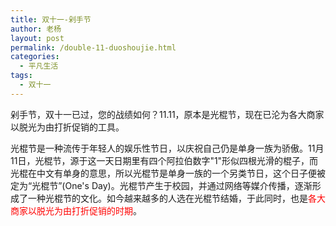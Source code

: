 ```yaml
---
title: 双十一-剁手节
author: 老杨
layout: post
permalink: /double-11-duoshoujie.html
categories:
  - 平凡生活
tags:
  - 双十一
---
```

剁手节，双十一已过，您的战绩如何？11.11，原本是光棍节，现在已沦为各大商家以脱光为由打折促销的工具。

光棍节是一种流传于年轻人的娱乐性节日，以庆祝自己仍是单身一族为骄傲。11月11日，光棍节，源于这一天日期里有四个阿拉伯数字"1"形似四根光滑的棍子，而光棍在中文有单身的意思，所以光棍节是单身一族的一个另类节日，这个日子便被定为“光棍节”(One's Day)。光棍节产生于校园，并通过网络等媒介传播，逐渐形成了一种光棍节的文化。如今越来越多的人选在光棍节结婚，于此同时，也是<span style = "color:red;">各大商家以脱光为由打折促销的时期</span>。
